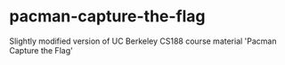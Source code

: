 # pacman-capture-the-flag
Slightly modified version of UC Berkeley CS188 course material 'Pacman Capture the Flag'
